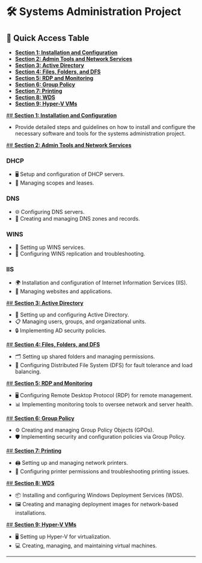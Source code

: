 # 🛠️ **Systems Administration Project**

## 📂 **Quick Access Table**
- [**Section 1: Installation and Configuration**](#section-1-installation-and-configuration)
- [**Section 2: Admin Tools and Network Services**](#section-2-admin-tools-and-network-services)
- [**Section 3: Active Directory**](#section-3-active-directory)
- [**Section 4: Files, Folders, and DFS**](#section-4-files-folders-and-dfs)
- [**Section 5: RDP and Monitoring**](#section-5-rdp-and-monitoring)
- [**Section 6: Group Policy**](#section-6-group-policy)
- [**Section 7: Printing**](#section-7-printing)
- [**Section 8: WDS**](#section-8-wds)
- [**Section 9: Hyper-V VMs**](#section-9-hyper-v-vms)


[## **Section 1: Installation and Configuration**](Server%20Administration/1%20Installation%20and%20Configuration/Raine_Lab_One_Project_Documentation.pdf)

- Provide detailed steps and guidelines on how to install and configure the necessary software and tools for the systems administration project.

[## **Section 2: Admin Tools and Network Services**](Server%20Administration/2%20Admin%20Tools%20and%20Network%20Services/Raine_Lab_Two_Project_Documentation.pdf)

### **DHCP**
- 🖥️ Setup and configuration of DHCP servers.
- 📜 Managing scopes and leases.
  
### **DNS**
- 🌐 Configuring DNS servers.
- 📝 Creating and managing DNS zones and records.
  
### **WINS**
- 🔧 Setting up WINS services.
- 🔄 Configuring WINS replication and troubleshooting.

### **IIS**
- 🌍 Installation and configuration of Internet Information Services (IIS).
- 📂 Managing websites and applications.

[## **Section 3: Active Directory**](Server%20Administration/3%20Active%20Directory/Raine_Lab_Three_Project_Documentation.pdf)

- 👥 Setting up and configuring Active Directory.
- 📋 Managing users, groups, and organizational units.
- 🔒 Implementing AD security policies.

[## **Section 4: Files, Folders, and DFS**](Server%20Administration/4%20Files%2C%20Folders%20and%20DFS/Raine_Lab_Four_Project_Documentation.pdf)

- 🗂️ Setting up shared folders and managing permissions.
- 🔗 Configuring Distributed File System (DFS) for fault tolerance and load balancing.

[## **Section 5: RDP and Monitoring**](Server%20Administration/5%20RDP%20and%20Monitoring/Raine_Lab_Five_Project_Documentation.pdf)

- 🖥️ Configuring Remote Desktop Protocol (RDP) for remote management.
- 📊 Implementing monitoring tools to oversee network and server health.

[## **Section 6: Group Policy**](Server%20Administration/6%20Group%20Policy/Raine_Lab_Six_Project_Documentation.pdf)

- ⚙️ Creating and managing Group Policy Objects (GPOs).
- 🛡️ Implementing security and configuration policies via Group Policy.

[## **Section 7: Printing**](Server%20Administration/7%20Printing/Raine_Lab_Seven_Project_Documentation.pdf)

- 🖨️ Setting up and managing network printers.
- 🔧 Configuring printer permissions and troubleshooting printing issues.

[## **Section 8: WDS**](Server%20Administration/8%20WDS/Raine_Lab_Eight_Project_Documentation.pdf)

- 📦 Installing and configuring Windows Deployment Services (WDS).
- 🖼️ Creating and managing deployment images for network-based installations.

[## **Section 9: Hyper-V VMs**](Server%20Administration/9%20Hyper-V%20VM's/Raine_Lab_Nine_Project_Documentation.pdf)

- 🖥️ Setting up Hyper-V for virtualization.
- 💻 Creating, managing, and maintaining virtual machines.

---
